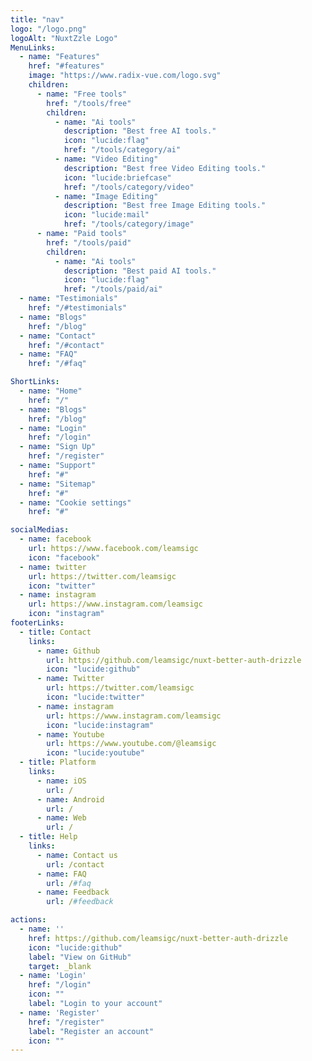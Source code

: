 ```yaml
---
title: "nav"
logo: "/logo.png"
logoAlt: "NuxtZzle Logo"
MenuLinks:
  - name: "Features"
    href: "#features"
    image: "https://www.radix-vue.com/logo.svg"
    children:
      - name: "Free tools"
        href: "/tools/free"
        children:
          - name: "Ai tools"
            description: "Best free AI tools."
            icon: "lucide:flag"
            href: "/tools/category/ai"
          - name: "Video Editing"
            description: "Best free Video Editing tools."
            icon: "lucide:briefcase"
            href: "/tools/category/video"
          - name: "Image Editing"
            description: "Best free Image Editing tools."
            icon: "lucide:mail"
            href: "/tools/category/image"
      - name: "Paid tools"
        href: "/tools/paid"
        children:
          - name: "Ai tools"
            description: "Best paid AI tools."
            icon: "lucide:flag"
            href: "/tools/paid/ai"
  - name: "Testimonials"
    href: "/#testimonials"
  - name: "Blogs"
    href: "/blog"
  - name: "Contact"
    href: "/#contact"
  - name: "FAQ"
    href: "/#faq"

ShortLinks:
  - name: "Home"
    href: "/"
  - name: "Blogs"
    href: "/blog"
  - name: "Login"
    href: "/login"
  - name: "Sign Up"
    href: "/register"
  - name: "Support"
    href: "#"
  - name: "Sitemap"
    href: "#"
  - name: "Cookie settings"
    href: "#"

socialMedias:
  - name: facebook
    url: https://www.facebook.com/leamsigc
    icon: "facebook"
  - name: twitter
    url: https://twitter.com/leamsigc
    icon: "twitter"
  - name: instagram
    url: https://www.instagram.com/leamsigc
    icon: "instagram"
footerLinks:
  - title: Contact
    links:
      - name: Github
        url: https://github.com/leamsigc/nuxt-better-auth-drizzle
        icon: "lucide:github"
      - name: Twitter
        url: https://twitter.com/leamsigc
        icon: "lucide:twitter"
      - name: instagram
        url: https://www.instagram.com/leamsigc
        icon: "lucide:instagram"
      - name: Youtube
        url: https://www.youtube.com/@leamsigc
        icon: "lucide:youtube"
  - title: Platform
    links:
      - name: iOS
        url: /
      - name: Android
        url: /
      - name: Web
        url: /
  - title: Help
    links:
      - name: Contact us
        url: /contact
      - name: FAQ
        url: /#faq
      - name: Feedback
        url: /#feedback

actions:
  - name: ''
    href: https://github.com/leamsigc/nuxt-better-auth-drizzle
    icon: "lucide:github"
    label: "View on GitHub"
    target: _blank
  - name: 'Login'
    href: "/login"
    icon: ""
    label: "Login to your account"
  - name: 'Register'
    href: "/register"
    label: "Register an account"
    icon: ""
---
```

